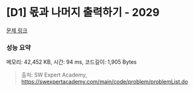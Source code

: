 # [D1] 몫과 나머지 출력하기 - 2029 

[문제 링크](https://swexpertacademy.com/main/code/problem/problemDetail.do?contestProbId=AV5QGNvKAtEDFAUq) 

### 성능 요약

메모리: 42,452 KB, 시간: 94 ms, 코드길이: 1,905 Bytes



> 출처: SW Expert Academy, https://swexpertacademy.com/main/code/problem/problemList.do
